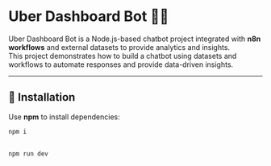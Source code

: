 # Uber Dashboard Bot 🚖🤖

Uber Dashboard Bot is a Node.js-based chatbot project integrated with **n8n workflows** and external datasets to provide analytics and insights.  
This project demonstrates how to build a chatbot using datasets and workflows to automate responses and provide data-driven insights.  

---

## 🚀 Installation

Use **npm** to install dependencies:

```bash
npm i
```

## 

```bash
npm run dev
```
